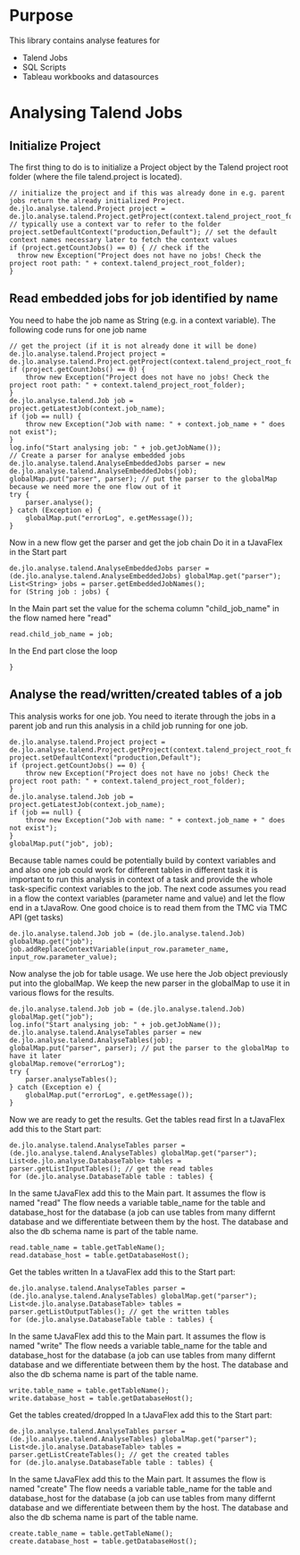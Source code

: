 # Purpose
This library contains analyse features for
* Talend Jobs
* SQL Scripts
* Tableau workbooks and datasources

# Analysing Talend Jobs
## Initialize Project
The first thing to do is to initialize a Project object by the Talend project root folder (where the file talend.project is located).
```
// initialize the project and if this was already done in e.g. parent jobs return the already initialized Project.
de.jlo.analyse.talend.Project project = de.jlo.analyse.talend.Project.getProject(context.talend_project_root_folder); // typically use a context var to refer to the folder
project.setDefaultContext("production,Default"); // set the default context names necessary later to fetch the context values
if (project.getCountJobs() == 0) { // check if the
  throw new Exception("Project does not have no jobs! Check the project root path: " + context.talend_project_root_folder);	
}
```

## Read embedded jobs for job identified by name
You need to habe the job name as String (e.g. in a context variable). The following code runs for one job name
```
// get the project (if it is not already done it will be done)
de.jlo.analyse.talend.Project project = de.jlo.analyse.talend.Project.getProject(context.talend_project_root_folder);
if (project.getCountJobs() == 0) {
	throw new Exception("Project does not have no jobs! Check the project root path: " + context.talend_project_root_folder);	
}
de.jlo.analyse.talend.Job job = project.getLatestJob(context.job_name);
if (job == null) {
	throw new Exception("Job with name: " + context.job_name + " does not exist");
}
log.info("Start analysing job: " + job.getJobName());
// Create a parser for analyse embedded jobs
de.jlo.analyse.talend.AnalyseEmbeddedJobs parser = new de.jlo.analyse.talend.AnalyseEmbeddedJobs(job);
globalMap.put("parser", parser); // put the parser to the globalMap because we need more the one flow out of it
try {
	parser.analyse();
} catch (Exception e) {
	globalMap.put("errorLog", e.getMessage());
}
```
Now in a new flow get the parser and get the job chain
Do it in a tJavaFlex in the Start part
```
de.jlo.analyse.talend.AnalyseEmbeddedJobs parser = (de.jlo.analyse.talend.AnalyseEmbeddedJobs) globalMap.get("parser");
List<String> jobs = parser.getEmbeddedJobNames();
for (String job : jobs) {
```
In the Main part set the value for the schema column "child_job_name" in the flow named here "read" 
```
read.child_job_name = job;
```
In the End part close the loop
```
}
```

## Analyse the read/written/created tables of a job
This analysis works for one job. You need to iterate through the jobs in a parent job and run this analysis in a child job running for one job.
```
de.jlo.analyse.talend.Project project = de.jlo.analyse.talend.Project.getProject(context.talend_project_root_folder);
project.setDefaultContext("production,Default");
if (project.getCountJobs() == 0) {
	throw new Exception("Project does not have no jobs! Check the project root path: " + context.talend_project_root_folder);	
}
de.jlo.analyse.talend.Job job = project.getLatestJob(context.job_name);
if (job == null) {
	throw new Exception("Job with name: " + context.job_name + " does not exist");
}
globalMap.put("job", job);
```
Because table names could be potentially build by context variables and and also one job could work for different tables in different task it is important to run this analysis in context of a task and provide the whole task-specific context variables to the job. The next code assumes you read in a flow the context variables (parameter name and value) and let the flow end in a tJavaRow.
One good choice is to read them from the TMC via TMC API (get tasks)
```
de.jlo.analyse.talend.Job job = (de.jlo.analyse.talend.Job) globalMap.get("job");
job.addReplaceContextVariable(input_row.parameter_name, input_row.parameter_value);
```
Now analyse the job for table usage. We use here the Job object previously put into the globalMap.
We keep the new parser in the globalMap to use it in various flows for the results.
```
de.jlo.analyse.talend.Job job = (de.jlo.analyse.talend.Job) globalMap.get("job");
log.info("Start analysing job: " + job.getJobName());
de.jlo.analyse.talend.AnalyseTables parser = new de.jlo.analyse.talend.AnalyseTables(job);
globalMap.put("parser", parser); // put the parser to the globalMap to have it later
globalMap.remove("errorLog");
try {
	parser.analyseTables();
} catch (Exception e) {
	globalMap.put("errorLog", e.getMessage());
}
```
Now we are ready to get the results.
Get the tables read first
In a tJavaFlex add this to the Start part:
```
de.jlo.analyse.talend.AnalyseTables parser = (de.jlo.analyse.talend.AnalyseTables) globalMap.get("parser");
List<de.jlo.analyse.DatabaseTable> tables = parser.getListInputTables(); // get the read tables
for (de.jlo.analyse.DatabaseTable table : tables) {
```
In the same tJavaFlex add this to the Main part. It assumes the flow is named "read"
The flow needs a variable table_name for the table and database_host for the database (a job can use tables from many differnt database and we differentiate between them by the host.
The database and also the db schema name is part of the table name.
```
read.table_name = table.getTableName();
read.database_host = table.getDatabaseHost();
```
Get the tables written
In a tJavaFlex add this to the Start part:
```
de.jlo.analyse.talend.AnalyseTables parser = (de.jlo.analyse.talend.AnalyseTables) globalMap.get("parser");
List<de.jlo.analyse.DatabaseTable> tables = parser.getListOutputTables(); // get the written tables
for (de.jlo.analyse.DatabaseTable table : tables) {
```
In the same tJavaFlex add this to the Main part. It assumes the flow is named "write"
The flow needs a variable table_name for the table and database_host for the database (a job can use tables from many differnt database and we differentiate between them by the host.
The database and also the db schema name is part of the table name.
```
write.table_name = table.getTableName();
write.database_host = table.getDatabaseHost();
```
Get the tables created/dropped
In a tJavaFlex add this to the Start part:
```
de.jlo.analyse.talend.AnalyseTables parser = (de.jlo.analyse.talend.AnalyseTables) globalMap.get("parser");
List<de.jlo.analyse.DatabaseTable> tables = parser.getListCreateTables(); // get the created tables
for (de.jlo.analyse.DatabaseTable table : tables) {
```
In the same tJavaFlex add this to the Main part. It assumes the flow is named "create"
The flow needs a variable table_name for the table and database_host for the database (a job can use tables from many differnt database and we differentiate between them by the host.
The database and also the db schema name is part of the table name.
```
create.table_name = table.getTableName();
create.database_host = table.getDatabaseHost();
```
